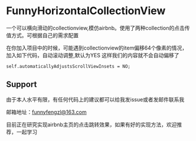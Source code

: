# FunnyHorizontalCollectionView

一个可以横向滑动的collectionview,模仿airbnb。使用了两种collection的点击传值方式。可根据自己的需求配置

在你加入项目中的时候，可能遇到collectionview的item偏移64个像素的情况，加入如下代码，自动滚动调整,默认为YES 这样我们的内容就不会自动偏移了


```objc
self.automaticallyAdjustsScrollViewInsets = NO;
```


## Support

由于本人水平有限，有任何代码上的建议都可以给我发issue或者发邮件联系我

邮箱地址：funnyfengzl@163.com

目前正在研究实现airbnb主页的点击跳转效果，如果有好的实现方法，欢迎推荐，一起学习

